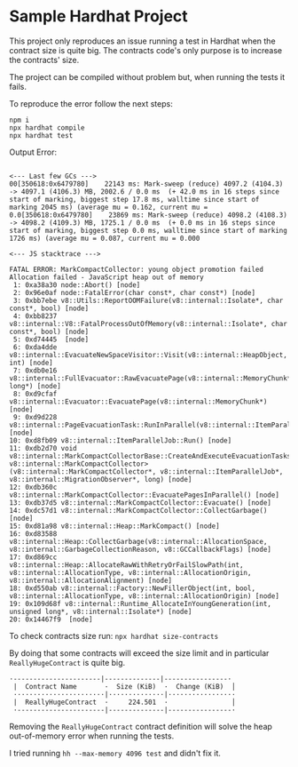# Sample Hardhat Project

This project only reproduces an issue running a test in Hardhat when the contract size is quite big. The contracts code's only purpose is to increase the contracts' size.

The project can be compiled without problem but, when running the tests it fails.

To reproduce the error follow the next steps:

```shell
npm i   
npx hardhat compile
npx hardhat test
```
Output Error:

```shell

<--- Last few GCs --->
00[350618:0x6479780]    22143 ms: Mark-sweep (reduce) 4097.2 (4104.3) -> 4097.1 (4106.3) MB, 2002.6 / 0.0 ms  (+ 42.0 ms in 16 steps since start of marking, biggest step 17.8 ms, walltime since start of marking 2045 ms) (average mu = 0.162, current mu = 0.0[350618:0x6479780]    23869 ms: Mark-sweep (reduce) 4098.2 (4108.3) -> 4098.2 (4109.3) MB, 1725.1 / 0.0 ms  (+ 0.0 ms in 16 steps since start of marking, biggest step 0.0 ms, walltime since start of marking 1726 ms) (average mu = 0.087, current mu = 0.000

<--- JS stacktrace --->

FATAL ERROR: MarkCompactCollector: young object promotion failed Allocation failed - JavaScript heap out of memory
 1: 0xa38a30 node::Abort() [node]
 2: 0x96e0af node::FatalError(char const*, char const*) [node]
 3: 0xbb7ebe v8::Utils::ReportOOMFailure(v8::internal::Isolate*, char const*, bool) [node]
 4: 0xbb8237 v8::internal::V8::FatalProcessOutOfMemory(v8::internal::Isolate*, char const*, bool) [node]
 5: 0xd74445  [node]
 6: 0xda4dde v8::internal::EvacuateNewSpaceVisitor::Visit(v8::internal::HeapObject, int) [node]
 7: 0xdb0e16 v8::internal::FullEvacuator::RawEvacuatePage(v8::internal::MemoryChunk*, long*) [node]
 8: 0xd9cfaf v8::internal::Evacuator::EvacuatePage(v8::internal::MemoryChunk*) [node]
 9: 0xd9d228 v8::internal::PageEvacuationTask::RunInParallel(v8::internal::ItemParallelJob::Task::Runner) [node]
10: 0xd8fb09 v8::internal::ItemParallelJob::Run() [node]
11: 0xdb2d70 void v8::internal::MarkCompactCollectorBase::CreateAndExecuteEvacuationTasks<v8::internal::FullEvacuator, v8::internal::MarkCompactCollector>(v8::internal::MarkCompactCollector*, v8::internal::ItemParallelJob*, v8::internal::MigrationObserver*, long) [node]
12: 0xdb360c v8::internal::MarkCompactCollector::EvacuatePagesInParallel() [node]
13: 0xdb37d5 v8::internal::MarkCompactCollector::Evacuate() [node]
14: 0xdc57d1 v8::internal::MarkCompactCollector::CollectGarbage() [node]
15: 0xd81a98 v8::internal::Heap::MarkCompact() [node]
16: 0xd83588 v8::internal::Heap::CollectGarbage(v8::internal::AllocationSpace, v8::internal::GarbageCollectionReason, v8::GCCallbackFlags) [node]
17: 0xd869cc v8::internal::Heap::AllocateRawWithRetryOrFailSlowPath(int, v8::internal::AllocationType, v8::internal::AllocationOrigin, v8::internal::AllocationAlignment) [node]
18: 0xd550ab v8::internal::Factory::NewFillerObject(int, bool, v8::internal::AllocationType, v8::internal::AllocationOrigin) [node]
19: 0x109d68f v8::internal::Runtime_AllocateInYoungGeneration(int, unsigned long*, v8::internal::Isolate*) [node]
20: 0x14467f9  [node]
```

To check contracts size run:
`npx hardhat size-contracts`

By doing that some contracts will exceed the size limit and in particular `ReallyHugeContract` is quite big.
```shell
·----------------------|--------------|----------------·
 |  Contract Name       ·  Size (KiB)  ·  Change (KiB)  │
 ·······················|··············|·················
 |  ReallyHugeContract  ·     224.501  ·                │
 ·----------------------|--------------|----------------·
```

Removing the `ReallyHugeContract` contract definition will solve the heap out-of-memory error when running the tests.


I tried running `hh --max-memory 4096 test` and didn't fix it. 
